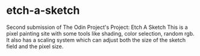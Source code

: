 # etch-a-sketch
Second submission of The Odin Project's Project: Etch A Sketch
This is a pixel painting site with some tools like shading, color selection, random rgb.
It also has a scaling system which can adjust both the size of the sketch field and the pixel size.